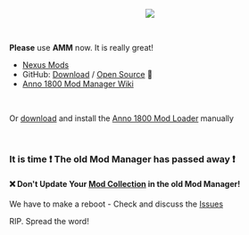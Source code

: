 <p align="center">
    <a href="https://github.com/anno-mods/Collection"><img src="https://github.com/anno-mods.png"></a>
</p>

<br />

**Please** use **AMM** now. It is really great!

- [Nexus Mods](https://www.nexusmods.com/anno1800/mods/35)
- GitHub: [Download](https://github.com/LemonDrop1228/anno1800-mod-manager) / [Open Source](https://github.com/LemonDrop1228/AMM-Source-Code) :hammer:
- [Anno 1800 Mod Manager Wiki](https://www.notion.so/Anno-1800-Mod-Manager-Wiki-60bbcd8ad9634c2faa225be3f1bd46d6)

<br />

Or [download](https://github.com/xforce/anno1800-mod-loader/releases) and install the [Anno 1800 Mod Loader](https://github.com/xforce/anno1800-mod-loader/#readme) manually

<br />

### It is time :heavy_exclamation_mark: The old Mod Manager has passed away :heavy_exclamation_mark:

#### :x: Don't Update Your [Mod Collection](https://github.com/anno-mods/Collection) in the old Mod Manager!

We have to make a reboot - Check and discuss the <a href="https://github.com/anno-mods/Collection/issues">Issues</a>

RIP. Spread the word!

